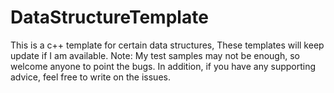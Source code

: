 # DataStructureTemplate
This is a c++ template for certain data structures, These templates will keep update if I am available.
Note: My test samples may not be enough, so welcome anyone to point the bugs. In addition, if you have any supporting advice, feel free to write on the issues.
